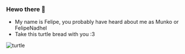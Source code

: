 ### Hewo there 👋

- My name is Felipe, you probably have heard about me as Munko or FelipeNadhel
- Take this turtle bread with you :3

![turtle](https://images-gmi-pmc.edge-generalmills.com/da2abda1-fae1-4782-b65f-93868ca5bd40.jpg)
